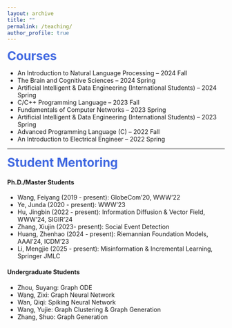 ```yaml
---
layout: archive
title: ""
permalink: /teaching/
author_profile: true
---
```


<span style="color:rgb(65, 105, 225); font-weight:bold;font-size:2em;">Courses</span>
-	An Introduction to Natural Language Processing – 2024 Fall
-	The Brain and Cognitive Sciences – 2024 Spring
-	Artificial Intelligent & Data Engineering (International Students) – 2024 Spring
-	C/C++ Programming Language – 2023 Fall
-	Fundamentals of Computer Networks – 2023 Spring
-	Artificial Intelligent & Data Engineering (International Students) – 2023 Spring
-	Advanced Programming Language (C) – 2022 Fall
-	An Introduction to Electrical Engineer – 2022 Spring

---
<span style="color:rgb(65, 105, 225); font-weight:bold;font-size:2em;">Student Mentoring</span>
#### Ph.D./Master Students 
-	Wang, Feiyang (2019 - present): GlobeCom’20, WWW’22 
-	Ye, Junda (2020 - present): WWW’23
-	Hu, Jingbin (2022 - present): Information Diffusion & Vector Field, WWW’24, SIGIR’24 
-	Zhang, Xiujin (2023- present): Social Event Detection 
-	Huang, Zhenhao (2024 - present): Riemannian Foundation Models, AAAI’24, ICDM’23 
-	Li, Mengjie (2025 - present): Misinformation & Incremental Learning, Springer JMLC 

#### Undergraduate Students 
-	Zhou, Suyang: Graph ODE
-	Wang, Zixi: Graph Neural Network
-	Wan, Qiqi: Spiking Neural Network
-	Wang, Yujie: Graph Clustering & Graph Generation
-	Zhang, Shuo: Graph Generation
